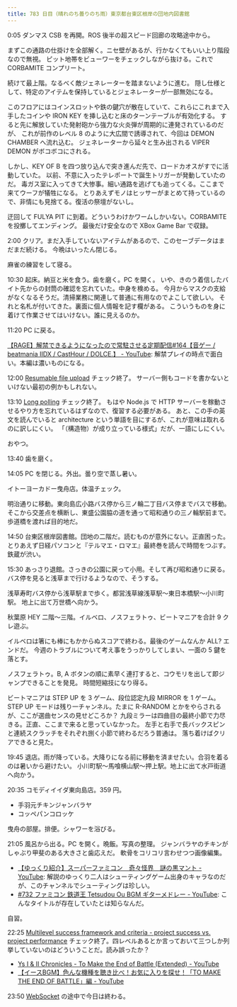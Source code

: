```yaml
---
title: 783 日目（晴れのち曇りのち雨）東京都台東区根岸の団地内図書館
---
```


0:05 ダンマス CSB を再開。ROS 後半の超スピード回廊の攻略途中から。

まずこの通路の仕掛けを全部解く。ニセ壁があるが、行かなくてもいい上り階段なので無視。
ピット地帯をビューワーをチェックしながら抜ける。これで CORBAMITE コンプリート。

続けて最上階。なるべく敵ジェネレーターを踏まないように進む。
隠し仕様として、特定のアイテムを保持しているとジェネレーターが一部無効になる。

このフロアにはコインスロットや鉄の鍵穴が散在していて、これらにこれまで入手したコインや
IRON KEY を挿し込むと床のターンテーブルが有効化する。
すると先に解放していた発射砲から強力な火炎弾が周期的に連発されているのだが、
これが前作のレベル 8 のように大広間で誘導されて、今回は DEMON CHAMBER へ流れ込む。
ジェネレーターから延々と生み出される VIPER DEMON がボコボコにされる。

しかし、KEY OF B を四つ放り込んで突き進んだ先で、ロードカオスがすでに活動していた。
以前、不意に入ったテレポートで誕生トリガーが発動していたのだ。
毒ガス室に入ってきて大惨事。細い通路を逃げても追ってくる。ここまで来てウーフが犠牲になる。
とりあえずモノはヒッサーがまとめて持っているので、非情にも見捨てる。復活の祭壇がないし。

迂回して FULYA PIT に到着。どういうわけかワームしかいない。CORBAMITE を投擲してエンディング。
最後だけ安全なので XBox Game Bar で収録。

2:00 クリア。まだ入手していないアイテムがあるので、このセーブデータはまだまだ続ける。
今晩はいったん閉じる。

麻雀の練習をして寝る。

10:30 起床。納豆と米を食う。歯を磨く。PC を開く。
いや、きのう着信したバイト先からの封筒の確認を忘れていた。中身を検める。
今月からマスクの支給がなくなるそうだ。清掃業務に関連して普通に有用なのでよこして欲しい。
それと名札が付いてきた。裏面に個人情報を記す欄がある。
こういうものを身に着けて作業させてはいけない。誰に見えるのか。

11:20 PC に戻る。

[【RAGE】解禁できるようになったので常駐させる定期配信&#x23;164【音ゲー / beatmania IIDX / CastHour / DOLCE.】 - YouTube](https://www.youtube.com/watch?v=GQO5R7jTV78):
解禁プレイの時点で面白い。本編は濃いものになる。

12:00 [Resumable file upload](https://javascript.info/resume-upload) チェック終了。
サーバー側もコードを書かないといけない最初の例かもしれない。

13:10 [Long polling](https://javascript.info/long-polling) チェック終了。
もはや Node.js で HTTP サーバーを稼動させるやり方を忘れているはずなので、復習する必要がある。
あと、この手の英文を読んでいると architecture という単語を目にするが、これが意味は取れるのに訳しにくい。
「（構造物）が成り立っている様式」だが、一語にしにくい。

おやつ。

13:40 歯を磨く。

14:05 PC を閉じる。外出。曇り空で蒸し暑い。

イトーヨーカドー曳舟店。体温チェック。

明治通りに移動。東向島広小路バス停から三ノ輪二丁目バス停までバスで移動。
そこから交差点を横断し、東盛公園脇の道を通って昭和通りの三ノ輪駅前まで。
歩道橋を渡れば目的地だ。

14:50 台東区根岸図書館。団地の二階だ。読むものが意外にない。正直困った。
とりあえず日経パソコンと『テルマエ・ロマエ』最終巻を読んで時間をつぶす。鉄蔵が渋い。

15:30 あっさり退館。さっきの公園に戻って小用。そして再び昭和通りに戻る。
バス停を見ると浅草まで行けるようなので、そうする。

浅草寿町バス停から浅草駅まで歩く。都営浅草線浅草駅～東日本橋駅～小川町駅。
地上に出て万世橋へ向かう。

秋葉原 HEY 二階～三階。イルベロ、ノスフェラトゥ、ビートマニアを合計 9 クレ遊ぶ。

イルベロは箸にも棒にもかからぬスコアで終わる。最後のゲームなんか ALL? エンドだ。
今週のトラブルについて考え事をうっかりしてしまい、一面の 5 鍵を落とす。

ノスフェラトゥ。B, A ボタンの順に素早く連打すると、コウモリを出して即ジャンプできることを発見。
時間短縮技になり得る。

ビートマニアは STEP UP を 3 ゲーム、段位認定九段 MIRROR を 1 ゲーム。
STEP UP モードは残り一チャンネル。たまに R-RANDOM とかをやらされるが、ここが選曲センスの見せどころか？
九段ミラーは四曲目の最終小節で力尽きる。正直、ここまで来ると思っていなかった。
左手と右手で長バックスピンと連続スクラッチをそれぞれ捌く小節で終わるだろう普通は。
落ち着けばクリアできると見た。

19:45 退店。雨が降っている。大降りになる前に移動を済ませたい。合羽を着るのは暑いから避けたい。
小川町駅～馬喰横山駅～押上駅。地上に出て水戸街道へ向かう。

20:35 コモディイイダ東向島店。359 円。

* 手羽元チキンジャンバラヤ
* コッペパンコロッケ

曳舟の部屋。排便。シャワーを浴びる。

21:05 風呂から出る。PC を開く。晩飯。写真の整理。
ジャンバラヤのチキンがしゃぶり甲斐のある大きさと歯応えだ。
軟骨をコリコリ言わせつつ画像編集。

* [【ゆっくり紹介】スーパーファミコン　奇々怪界　謎の黒マント - YouTube](https://www.youtube.com/watch?v=-W_YSdTZBW4):
  解説のゆっくり二人はシューティングゲーム出身のキャラなのだが、このチャンネルでシューティングは珍しい。
* [&#x23;732 ファミコン 鉄道王 Tetsudou Ou BGM ギターメドレー - YouTube](https://www.youtube.com/watch?v=Yxc4Pmp7XDY):
  こんなタイトルが存在していたとは知らなんだ。

自習。

22:25 [Multilevel success framework and criteria - project success vs. project performance](https://en.wikipedia.org/wiki/Project_management#Multilevel_success_framework_and_criteria_-_project_success_vs._project_performance)
チェック終了。四レベルあるとか言っておいて三つしか列挙していないのはどういうことだ。読み誤ったか？

* [Ys I &amp; II Chronicles - To Make the End of Battle (Extended) - YouTube](https://www.youtube.com/watch?v=V7IwWhkLD4E)
* [【イースBGM】色んな機種を聴き比べ！お気に入りを探せ！「TO MAKE THE END OF BATTLE」編 - YouTube](https://www.youtube.com/watch?v=S_uWOfWpZlc)

23:50 [WebSocket](https://javascript.info/websocket) の途中で今日は終わる。
